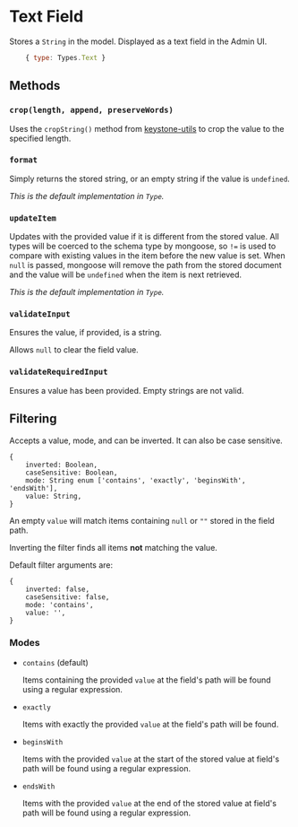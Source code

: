 # Text Field

Stores a `String` in the model.
Displayed as a text field in the Admin UI.

```js
	{ type: Types.Text }
```

## Methods

### `crop(length, append, preserveWords)`

Uses the `cropString()` method from [keystone-utils](https://github.com/keystonejs/keystone-utils#conversion-utilities) to crop the value to the specified length.

### `format`

Simply returns the stored string, or an empty string if the value is `undefined`.

_This is the default implementation in `Type`._

### `updateItem`

Updates with the provided value if it is different from the stored value. All types will be coerced to the schema type by mongoose, so `!=` is used to compare with existing values in the item before the new value is set. When `null` is passed, mongoose will remove the path from the stored document and the value will be `undefined` when the item is next retrieved.

_This is the default implementation in `Type`._

### `validateInput`

Ensures the value, if provided, is a string.

Allows `null` to clear the field value.

### `validateRequiredInput`

Ensures a value has been provided. Empty strings are not valid.

## Filtering

Accepts a value, mode, and can be inverted. It can also be case sensitive.

```
{
	inverted: Boolean,
	caseSensitive: Boolean,
	mode: String enum ['contains', 'exactly', 'beginsWith', 'endsWith'],
	value: String,
}
```

An empty `value` will match items containing `null` or `""` stored in the field path.

Inverting the filter finds all items **not** matching the value.

Default filter arguments are:

```
{
	inverted: false,
	caseSensitive: false,
	mode: 'contains',
	value: '',
}
```

### Modes

* `contains` (default)

  Items containing the provided `value` at the field's path will be found using a regular expression.

* `exactly`

  Items with exactly the provided `value` at the field's path will be found.

* `beginsWith`

  Items with the provided `value` at the start of the stored value at field's path will be found using a regular expression.

* `endsWith`

  Items with the provided `value` at the end of the stored value at field's path will be found using a regular expression.
